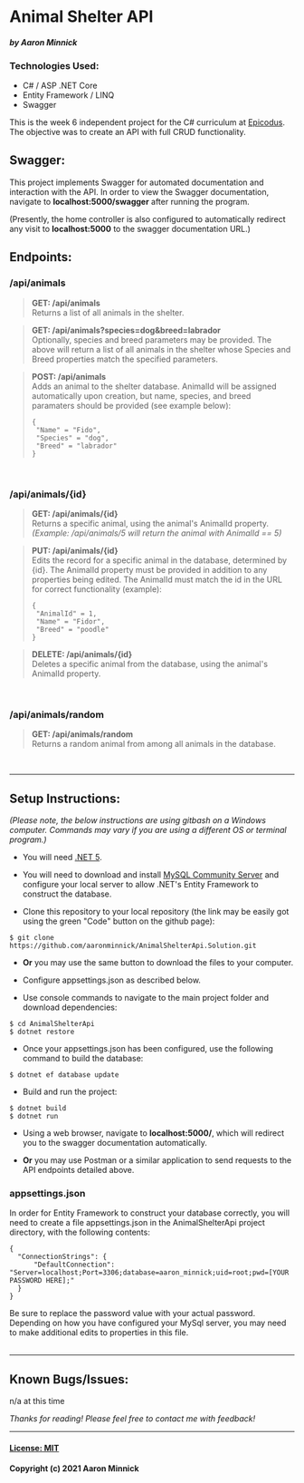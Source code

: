 # Animal Shelter API
#### _by Aaron Minnick_
### Technologies Used:
* C# / ASP .NET Core
* Entity Framework / LINQ
* Swagger

This is the week 6 independent project for the C# curriculum at [Epicodus](https://www.epicodus.com). The objective was to create an API with full CRUD functionality. 

## Swagger:
This project implements Swagger for automated documentation and interaction with the API. In order to view the Swagger documentation, navigate to **localhost:5000/swagger** after running the program.

(Presently, the home controller is also configured to automatically redirect any visit to **localhost:5000** to the swagger documentation URL.)

## Endpoints:

### /api/animals
>**GET: /api/animals**  
>Returns a list of all animals in the shelter.  

>**GET: /api/animals?species=dog&breed=labrador**  
>Optionally, species and breed parameters may be provided. The above will return a list of all animals in the shelter whose Species and Breed properties match the specified parameters.

>**POST: /api/animals**  
>Adds an animal to the shelter database. AnimalId will be assigned automatically upon creation, but name, species, and breed paramaters should be provided (see example below):
>```
>{
>  "Name" = "Fido",
>  "Species" = "dog",
>  "Breed" = "labrador"
>}
>```

&nbsp;
### /api/animals/{id}
>**GET: /api/animals/{id}**  
>Returns a specific animal, using the animal's AnimalId property.  
>*(Example: /api/animals/5 will return the animal with AnimalId == 5)*

>**PUT: /api/animals/{id}**  
>Edits the record for a specific animal in the database, determined by {id}. The AnimalId property must be provided in addition to any properties being edited. The AnimalId must match the id in the URL for correct functionality (example):
>```
>{
>  "AnimalId" = 1,
>  "Name" = "Fidor",
>  "Breed" = "poodle"
>}
>```

>**DELETE: /api/animals/{id}**  
>Deletes a specific animal from the database, using the animal's AnimalId property.  

&nbsp;
### /api/animals/random
>**GET: /api/animals/random**  
>Returns a random animal from among all animals in the database.  

&nbsp;

---
## Setup Instructions:
_(Please note, the below instructions are using gitbash on a Windows computer. Commands may vary if you are using a different OS or terminal program.)_
* You will need [.NET 5](https://dotnet.microsoft.com/en-us/download/dotnet/5.0).

* You will need to download and install [MySQL Community Server](https://dev.mysql.com/downloads/) and configure your local server to allow .NET's Entity Framework to construct the database.

* Clone this repository to your local repository (the link may be easily got using the green "Code" button on the github page):
```
$ git clone https://github.com/aaronminnick/AnimalShelterApi.Solution.git
```
* **Or** you may use the same button to download the files to your computer.

* Configure appsettings.json as described below.

* Use console commands to navigate to the main project folder and download dependencies:
```
$ cd AnimalShelterApi
$ dotnet restore
```
* Once your appsettings.json has been configured, use the following command to build the database:
```
$ dotnet ef database update
```
* Build and run the project:
```
$ dotnet build
$ dotnet run
```
* Using a web browser, navigate to **localhost:5000/**, which will redirect you to the swagger documentation automatically.

* **Or** you may use Postman or a similar application to send requests to the API endpoints detailed above.

### appsettings.json
In order for Entity Framework to construct your database correctly, you will need to create a file appsettings.json in the AnimalShelterApi project directory, with the following contents:

```
{
  "ConnectionStrings": {
      "DefaultConnection": "Server=localhost;Port=3306;database=aaron_minnick;uid=root;pwd=[YOUR PASSWORD HERE];"
  }
}
```
Be sure to replace the password value with your actual password. Depending on how you have configured your MySql server, you may need to make additional edits to properties in this file.  
&nbsp;

---
## Known Bugs/Issues:
n/a at this time

_Thanks for reading! Please feel free to contact me with feedback!_
***
#### [License: MIT](https://opensource.org/licenses/MIT)
#### Copyright (c) 2021 Aaron Minnick
